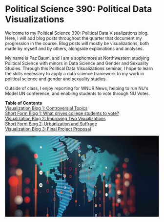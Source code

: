 # Political Science 390: Political Data Visualizations

Welcome to my Political Science 390: Political Data Visualizations blog. Here, I will add blog posts throughout the quarter that document my progression in the course. Blog posts will mostly be visualizations, both made by myself and by others, alongside explanations and analyses.

My name is Paz Baum, and I am a sophomore at Northwestern studying Political Science with minors in Data Science and Gender and Sexuality Studies. Through this Political Data Visualizations seminar, I hope to learn the skills necessary to apply a data science framework to my work in political science and gender and sexuality studies.

Outside of class, I enjoy reporting for WNUR News, helping to run NU's Model UN conference, and enabling students to vote through NU Votes.

**Table of Contents** <br>
[Visualization Blog 1: Controversial Topics](visualization_blog_1.md) <br>
[Short Form Blog 1: What drives college students to vote?](short_form_blog_1.md) <br>
[Visualization Blog 2: Improving Two Visualizations](visualization_blog_2.md) <br>
[Short Form Blog 2: Urbanization and Suffrage](short_form_blog_2.md) <br>
[Visualization Blog 3: Final Project Proposal](visualization_blog_3.md)

![](https://github.com/pazbaum/data_viz_390/blob/main/cover_photo.png)
